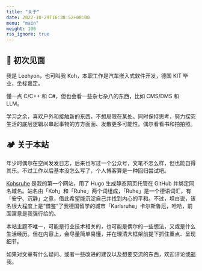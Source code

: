 ```yaml
---
title: "关于"
date: 2022-10-29T16:38:52+08:00
menu: "main"
weight: 100
rss_ignore: true
---
```


## 🖖 初次见面

我是 Leehyon，也可叫我 Koh，本职工作是汽车嵌入式软件开发，德国 KIT 毕业，坐标嘉定。

懂一点 C/C++ 和 C#，但也会看一些杂七杂八的东西，比如 CMS/DMS 和 LLM。

学习之余，喜欢户外和接触新的东西，不想局限在某处。同时保持思考，努力探究生活的底层逻辑以串起事物的方方面面、发散更多可能性。偶尔看看书和拍拍照。

## 🏕️ 关于本站

年少时偶尔在空间发发日志，后来也写过一个公众号，文笔不怎么样，但也能自得其乐。不过工作以后基本没怎么写了，个人博客算是一种回归尝试吧。

[Kohsruhe](https://www.kohsruhe.com) 是我的第一个网站，用了 Hugo 生成静态网页托管在 GitHub 并绑定同名域名。站名由「Koh」和「Ruhe」两个词组成，「Ruhe」是一个德语词汇，有「安宁、沉静」之意，借此希望能沉淀自己并找到内心的平和。不过，坦白说，该名很大程度上是“借鉴”了我德国留学的城市「Karlsruhe」卡尔斯鲁厄，哈哈，前面寓意是我强行给的。

本站主题不唯一，可能是行业技术相关的，也可能是偶尔的一些想法，又或是什么生活经历。但在内容上，会尽量简单易懂，并在理清大框架前提下抓住重点、呈现细节。

如果对文章有什么疑问、或者一些改进的建议以及想要交流的东西，欢迎评论或[邮](mailto:leehyon@live.com)我。
